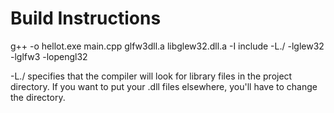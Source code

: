 Build Instructions
==================
g++ -o hellot.exe main.cpp glfw3dll.a libglew32.dll.a -I include -L./ -lglew32 -lglfw3 -lopengl32

-L./ specifies that the compiler will look for library files in the project directory.  If you want to put your .dll files elsewhere, you'll have to change the directory.